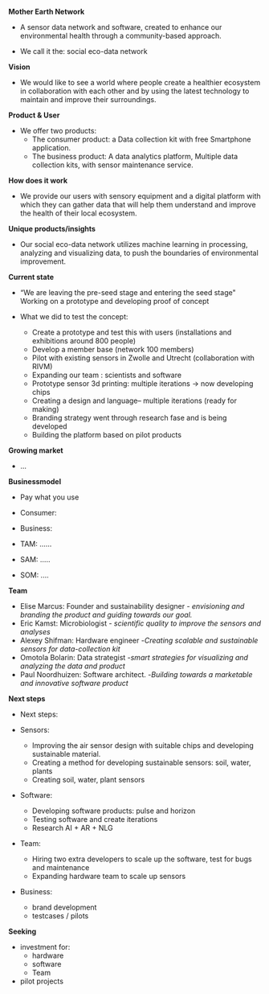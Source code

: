 
**Mother Earth Network**
- A sensor data network and software, created to enhance our  
environmental health through a community-based approach.  
 
- We call it the: social eco-data network


**Vision**
- We would like to see a world where people create a healthier ecosystem in collaboration with each other and by using the latest technology to maintain and improve their surroundings.


**Product & User**
- We offer two products: 
	- The consumer product: a Data collection kit with free Smartphone application.
	- The business product: A data analytics platform, Multiple data collection kits, with sensor maintenance service. 

**How does it work**
- We provide our users with sensory equipment and a digital platform with which they can gather data that will help them understand and improve the health of their local ecosystem.

**Unique products/insights**
- Our social eco-data network utilizes machine learning in processing, analyzing and visualizing data, to push the boundaries of environmental improvement.

**Current state**
- “We are leaving the pre-seed stage and entering the seed stage"  
Working on a prototype and developing proof of concept

- What we did to test the concept:
	* Create a prototype and test this with users (installations and exhibitions around 800 people)
	* Develop a member base (network 100 members)
	* Pilot with existing sensors in Zwolle and Utrecht (collaboration with RIVM)
	* Expanding our team : scientists and software
	* Prototype sensor 3d printing: multiple iterations -> now developing chips
	* Creating a design and language– multiple iterations (ready for making)
	* Branding strategy went through research fase and is being developed
	* Building the platform based on pilot products

**Growing market**
- ...

**Businessmodel**
- Pay what you use
- Consumer:
- Business:

- TAM: ......
- SAM: .....
- SOM: ....

**Team**
- Elise Marcus: Founder and sustainability designer - *envisioning and branding the product and guiding towards our goal.*
- Eric Kamst: Microbiologist  - *scientific quality  to improve the sensors and analyses*
- Alexey Shifman: Hardware engineer  -*Creating scalable and sustainable sensors for data-collection kit*
- Omotola Bolarin: Data strategist  -*smart strategies for visualizing and analyzing the data and product*
- Paul Noordhuizen: Software architect. -*Building towards a marketable and innovative software product*

**Next steps**
- Next steps:  
- Sensors: 
	-  Improving the air sensor design with suitable chips and developing sustainable material.  
	- Creating a method for developing sustainable sensors: soil, water, plants  
	- Creating soil, water, plant sensors

- Software:
	- Developing software products: pulse and horizon
	- Testing software and create iterations
	- Research AI + AR + NLG

- Team:
	- Hiring two extra developers to scale up the software, test for bugs and maintenance
	- Expanding hardware team to scale up sensors

- Business: 
	- brand development
	-  testcases / pilots

**Seeking**
- investment for:
	- hardware
	- software
	- Team
- pilot projects



<!--stackedit_data:
eyJoaXN0b3J5IjpbLTE0NTEzMzAzOTUsLTE4MzQ0MDQyMV19
-->